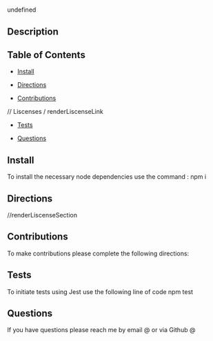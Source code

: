 # 
  undefined
  
   ## Description
  
   
  
   ## Table of Contents

   * [Install](#install)
   
   * [Directions](#directions)
   
   * [Contributions](#contributions)
  
   // Liscenses / renderLiscenseLink

   * [Tests](#tests)

   * [Questions](#questions)

   ## Install

   To install the necessary node dependencies use the command : npm i
  
   ## Directions 

   
  
   //renderLiscenseSection

   ## Contributions

   To make contributions please complete the following directions: 
   
   ## Tests 

   To initiate tests using Jest use the following line of code npm test

   ## Questions

   If you have questions please reach me by email @  or via Github @ 